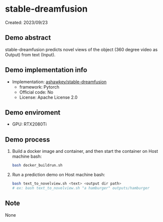 # stable-dreamfusion
Created: 2023/09/23

## Demo abstract
stable-dreamfusion predicts novel views of the object (360 degree video as Output) from text (Input).

## Demo implementation info
- Implementation: [ashawkey/stable-dreamfusion](https://github.com/ashawkey/stable-dreamfusion)
  - framework: Pytorch
  - Official code: No
  - License: Apache License 2.0

## Demo enviroment
- GPU: RTX2080Ti

## Demo process
1. Build a docker image and container, and then start the container on Host machine bash:
    ```bash
    bash docker_buildrun.sh
    ```
2. Run a prediction demo on Host machine bash:
    ```bash
    bash text_to_novelview.sh <text> <output dir path>
    # ex: bash text_to_novelview.sh "a hamburger" outputs/hamburger
    ```

## Note
None
